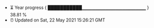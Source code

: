 - ⏳ Year progress { ███████████▁▁▁▁▁▁▁▁▁▁▁▁▁▁▁▁▁▁▁ } 38.81 %
- ⏰ Updated on Sat, 22 May 2021 15:26:21 GMT

